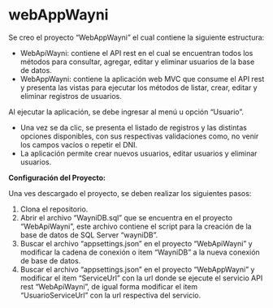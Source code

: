 # webAppWayni

Se creo el proyecto “WebAppWayni” el cual contiene la siguiente estructura:
- WebApiWayni: contiene el API rest en el cual se encuentran todos los métodos para consultar, agregar, editar y eliminar usuarios de la base de datos.
- WebAppWayni: contiene la aplicación web MVC que consume el API rest y presenta las vistas para ejecutar los métodos de listar, crear, editar y eliminar registros de usuarios.

Al ejecutar la aplicación, se debe ingresar al menú u opción “Usuario”.
- Una vez se da clic, se presenta el listado de registros y las distintas opciones disponibles, con sus respectivas validaciones como, no venir los campos vacíos o repetir el DNI.
- La aplicación permite crear nuevos usuarios, editar usuarios y eliminar usuarios.

**Configuración del Proyecto:**

Una ves descargado el proyecto, se deben realizar los siguientes pasos:

1. Clona el repositorio.
2. Abrir el archivo “WayniDB.sql” que se encuentra en el proyecto “WebApiWayni”, este archivo contiene el script para la creación de la base de datos de SQL Server “wayniDB”.
3. Buscar el archivo “appsettings.json” en el proyecto “WebApiWayni” y modificar la cadena de conexión o item “WayniDB” a la nueva conexión de base de datos.
4. Buscar el archivo “appsettings.json” en el proyecto “WebAppWayni” y modificar el item “ServiceUrl” con la url donde se ejecute el servicio API rest “WebApiWayni”, de igual forma modificar el item “UsuarioServiceUrl” con la url respectiva del servicio.
